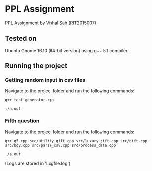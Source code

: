 # PPL Assignment
PPL Assignment by Vishal Sah (RIT2015007)
## Tested on
Ubuntu Gnome 16.10 (64-bit version) using g++ 5.1 compiler.
## Running the project
### Getting random input in csv files
Navigate to the project folder and run the following commands:

`g++ test_generator.cpp`

`./a.out`
### Fifth question
Navigate to the project folder and run the following commands:

`g++ q5.cpp src/utility_gift.cpp src/luxury_gift.cpp src/gift.cpp src/boy.cpp src/parse_csv.cpp src/process_data.cpp`

`./a.out`


(Logs are stored in 'Logfile.log')
